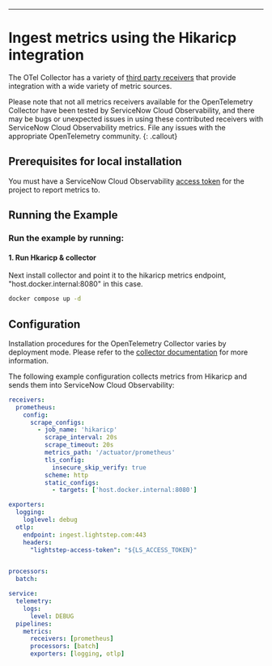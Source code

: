 ---
# Ingest metrics using the Hikaricp integration

The OTel Collector has a variety of [third party receivers](https://github.com/open-telemetry/opentelemetry-collector-contrib/tree/master/receiver) that provide integration with a wide variety of metric sources.

Please note that not all metrics receivers available for the OpenTelemetry Collector have been tested by ServiceNow Cloud Observability, and there may be bugs or unexpected issues in using these contributed receivers with ServiceNow Cloud Observability metrics. File any issues with the appropriate OpenTelemetry community.
{: .callout}

## Prerequisites for local installation

You must have a ServiceNow Cloud Observability [access token](/docs/create-and-manage-access-tokens) for the project to report metrics to.

## Running the Example

### Run the example by running:

#### 1. Run Hkaricp & collector

Next install collector and point it to the hikaricp metrics endpoint, "host.docker.internal:8080" in this case.

```bash
docker compose up -d
```

## Configuration

Installation procedures for the OpenTelemetry Collector varies by deployment mode. Please refer to the [collector documentation](https://opentelemetry.io/docs/collector/) for more information.


The following example configuration collects metrics from Hikaricp and sends them into ServiceNow Cloud Observability:

```yaml
receivers:
  prometheus:
    config:
      scrape_configs:
        - job_name: 'hikaricp'
          scrape_interval: 20s
          scrape_timeout: 20s
          metrics_path: '/actuator/prometheus'
          tls_config:
            insecure_skip_verify: true
          scheme: http
          static_configs:
            - targets: ['host.docker.internal:8080']

exporters:
  logging:
    loglevel: debug
  otlp:
    endpoint: ingest.lightstep.com:443
    headers:
      "lightstep-access-token": "${LS_ACCESS_TOKEN}"


processors:
  batch:

service:
  telemetry:
    logs:
      level: DEBUG
  pipelines:
    metrics:
      receivers: [prometheus]
      processors: [batch]
      exporters: [logging, otlp]
```